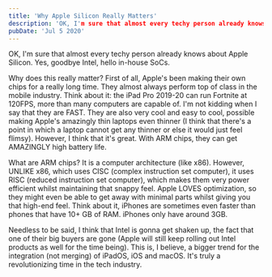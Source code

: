 ```yaml
---
title: 'Why Apple Silicon Really Matters'
description: 'OK, I'm sure that almost every techy person already knows about Apple Silicon.Yes, goodbye Intel, hello in-house SoCs.'
pubDate: 'Jul 5 2020'
---
```


OK, I'm sure that almost every techy person already knows about Apple Silicon. Yes, goodbye Intel, hello in-house SoCs.

Why does this really matter? First of all, Apple's been making their own chips for a really long time. They almost always perform top of class in the mobile industry. Think about it: the iPad Pro 2019-20 can run Fortnite at 120FPS, more than many computers are capable of. I'm not kidding when I say that they are FAST. They are also very cool and easy to cool, possible making Apple's amazingly thin laptops even thinner (I think that there's a point in which a laptop cannot get any thinner or else it would just feel flimsy). However, I think that it's great. With ARM chips, they can get AMAZINGLY high battery life.

What are ARM chips? It is a computer architecture (like x86). However, UNLIKE x86, which uses CISC (complex instruction set computer), it uses RISC (reduced instruction set computer), which makes them very power efficient whilst maintaining that snappy feel. Apple LOVES optimization, so they might even be able to get away with minimal parts whilst giving you that high-end feel. Think about it, iPhones are sometimes even faster than phones that have 10+ GB of RAM. iPhones only have around 3GB.

Needless to be said, I think that Intel is gonna get shaken up, the fact that one of their big buyers are gone (Apple will still keep rolling out Intel products as well for the time being). This is, I believe, a bigger trend for the integration (not merging) of iPadOS, iOS and macOS. It's truly a revolutionizing time in the tech industry.